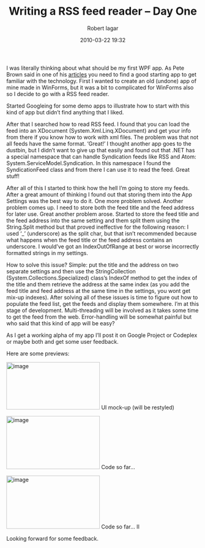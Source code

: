 ﻿---
layout: post
title: Writing a RSS feed reader – Day One
date: 2010-03-22 19:32
author: "Robert Iagar"
comments: true
tags: [Design, Work in progress, WPF]
---
<p>I was literally thinking about what should be my first WPF app. As Pete Brown said in one of his <a href="http://10rem.net/articles/how-to-get-started-in-wpf-or-silverlight-a-learning-path-for-new-developers">articles</a> you need to find a good starting app to get familiar with the technology. First I wanted to create an old (undone) app of mine made in WinForms, but it was a bit to complicated for WinForms also so I decide to go with a RSS feed reader.     <br /></p>  <p>Started Googleing for some demo apps to illustrate how to start with this kind of app but didn’t find anything that I liked.    <br /></p>  <p>After that I searched how to read RSS feed. I found that you can load the feed into an XDocument (System.Xml.Linq.XDocument) and get your info from there if you know how to work with xml files. The problem was that not all feeds have the same format. ‘Great!’ I thought another app goes to the dustbin, but I didn’t want to give up that easily and found out that .NET has a special namespace that can handle Syndication feeds like RSS and Atom: System.ServiceModel.Syndication. In this namespace I found the SyndicationFeed class and from there I can use it to read the feed. Great stuff!</p>  <p>After all of this I started to think how the hell I’m going to store my feeds. After a great amount of thinking I found out that storing them into the App Settings was the best way to do it. One more problem solved. Another problem comes up. I need to store both the feed title and the feed address for later use. Great another problem arose. Started to store the feed title and the feed address into the same setting and them split them using the String.Split method but that proved ineffective for the following reason: I used ‘_’ (underscore) as the split char, but that isn’t recommended because what happens when the feed title or the feed address contains an underscore. I would’ve got an IndexOutOfRange at best or worse incorrectly formatted strings in my settings.</p>  <p>How to solve this issue? Simple: put the title and the address on two separate settings and then use the StringCollection (System.Collections.Specialized) class’s IndexOf method to get the index of the title and them retrieve the address at the same index (as you add the feed title and feed address at the same time in the settings, you wont get mix-up indexes). After solving all of these issues is time to figure out how to populate the feed list, get the feeds and display them somewhere. I’m at this stage of development. Multi-threading will be involved as it takes some time to get the feed from the web. Error-handling will be somewhat painful but who said that this kind of app will be easy?</p>  <p>As I get a working alpha of my app I’ll post it on Google Project or Codeplex or maybe both and get some user feedback.</p>  <p>Here are some previews:</p>  <p><a href="http://robertiagar.files.wordpress.com/2010/03/image4.png" target="_blank"><img title="image" border="0" alt="image" src="http://robertiagar.files.wordpress.com/2010/03/image_thumb4.png" width="244" height="124" /></a> UI mock-up (will be restyled)</p>  <p><a href="http://robertiagar.files.wordpress.com/2010/03/image5.png" target="_blank"><img title="image" border="0" alt="image" src="http://robertiagar.files.wordpress.com/2010/03/image_thumb5.png" width="244" height="139" /></a> Code so far…</p>  <p><a href="http://robertiagar.files.wordpress.com/2010/03/image6.png" target="_blank"><img title="image" border="0" alt="image" src="http://robertiagar.files.wordpress.com/2010/03/image_thumb6.png" width="244" height="139" /></a> Code so far… II</p>  <p></p>  <p></p>  <p>Looking forward for some feedback. </p>
